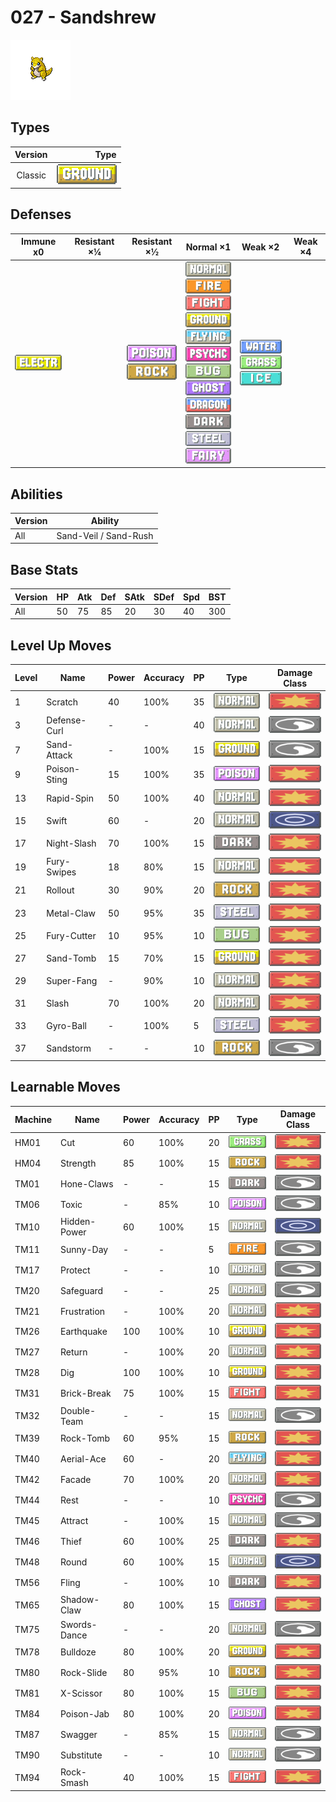 # 027 - Sandshrew

![sandshrew](../img/pokemon/027.png)

## Types

| Version | Type                               |
| :-----: | ---------------------------------: |
| Classic | ![ground](../img/types/ground.png) |

## Defenses

| Immune x0                              | Resistant ×¼ | Resistant ×½                                                          | Normal ×1                                                                                                                                                                                                                                                                                                                                                                                                                                                         | Weak ×2                                                                                                | Weak ×4 |
| -------------------------------------- | ------------ | --------------------------------------------------------------------- | ----------------------------------------------------------------------------------------------------------------------------------------------------------------------------------------------------------------------------------------------------------------------------------------------------------------------------------------------------------------------------------------------------------------------------------------------------------------- | ------------------------------------------------------------------------------------------------------ | ------- |
| ![electric](../img/types/electric.png) |              | ![poison](../img/types/poison.png)<br/>![rock](../img/types/rock.png) | ![normal](../img/types/normal.png)<br/>![fire](../img/types/fire.png)<br/>![fighting](../img/types/fighting.png)<br/>![ground](../img/types/ground.png)<br/>![flying](../img/types/flying.png)<br/>![psychic](../img/types/psychic.png)<br/>![bug](../img/types/bug.png)<br/>![ghost](../img/types/ghost.png)<br/>![dragon](../img/types/dragon.png)<br/>![dark](../img/types/dark.png)<br/>![steel](../img/types/steel.png)<br/>![fairy](../img/types/fairy.png) | ![water](../img/types/water.png)<br/>![grass](../img/types/grass.png)<br/>![ice](../img/types/ice.png) |         |

## Abilities

| Version | Ability               |
| ------- | --------------------- |
| All     | Sand-Veil / Sand-Rush |

## Base Stats

| Version | HP | Atk | Def | SAtk | SDef | Spd | BST |
| ------- | -- | --- | --- | ---- | ---- | --- | --- |
| All     | 50 | 75  | 85  | 20   | 30   | 40  | 300 |

## Level Up Moves

| Level | Name         | Power | Accuracy | PP | Type                               | Damage Class                           |
| ----- | ------------ | ----- | -------- | -- | ---------------------------------- | -------------------------------------- |
| 1     | Scratch      | 40    | 100%     | 35 | ![normal](../img/types/normal.png) | ![physical](../img/types/physical.png) |
| 3     | Defense-Curl | -     | -        | 40 | ![normal](../img/types/normal.png) | ![status](../img/types/status.png)     |
| 7     | Sand-Attack  | -     | 100%     | 15 | ![ground](../img/types/ground.png) | ![status](../img/types/status.png)     |
| 9     | Poison-Sting | 15    | 100%     | 35 | ![poison](../img/types/poison.png) | ![physical](../img/types/physical.png) |
| 13    | Rapid-Spin   | 50    | 100%     | 40 | ![normal](../img/types/normal.png) | ![physical](../img/types/physical.png) |
| 15    | Swift        | 60    | -        | 20 | ![normal](../img/types/normal.png) | ![special](../img/types/special.png)   |
| 17    | Night-Slash  | 70    | 100%     | 15 | ![dark](../img/types/dark.png)     | ![physical](../img/types/physical.png) |
| 19    | Fury-Swipes  | 18    | 80%      | 15 | ![normal](../img/types/normal.png) | ![physical](../img/types/physical.png) |
| 21    | Rollout      | 30    | 90%      | 20 | ![rock](../img/types/rock.png)     | ![physical](../img/types/physical.png) |
| 23    | Metal-Claw   | 50    | 95%      | 35 | ![steel](../img/types/steel.png)   | ![physical](../img/types/physical.png) |
| 25    | Fury-Cutter  | 10    | 95%      | 10 | ![bug](../img/types/bug.png)       | ![physical](../img/types/physical.png) |
| 27    | Sand-Tomb    | 15    | 70%      | 15 | ![ground](../img/types/ground.png) | ![physical](../img/types/physical.png) |
| 29    | Super-Fang   | -     | 90%      | 10 | ![normal](../img/types/normal.png) | ![physical](../img/types/physical.png) |
| 31    | Slash        | 70    | 100%     | 20 | ![normal](../img/types/normal.png) | ![physical](../img/types/physical.png) |
| 33    | Gyro-Ball    | -     | 100%     | 5  | ![steel](../img/types/steel.png)   | ![physical](../img/types/physical.png) |
| 37    | Sandstorm    | -     | -        | 10 | ![rock](../img/types/rock.png)     | ![status](../img/types/status.png)     |

## Learnable Moves

| Machine | Name         | Power | Accuracy | PP | Type                                   | Damage Class                           |
| ------- | ------------ | ----- | -------- | -- | -------------------------------------- | -------------------------------------- |
| HM01    | Cut          | 60    | 100%     | 20 | ![grass](../img/types/grass.png)       | ![physical](../img/types/physical.png) |
| HM04    | Strength     | 85    | 100%     | 15 | ![rock](../img/types/rock.png)         | ![physical](../img/types/physical.png) |
| TM01    | Hone-Claws   | -     | -        | 15 | ![dark](../img/types/dark.png)         | ![status](../img/types/status.png)     |
| TM06    | Toxic        | -     | 85%      | 10 | ![poison](../img/types/poison.png)     | ![status](../img/types/status.png)     |
| TM10    | Hidden-Power | 60    | 100%     | 15 | ![normal](../img/types/normal.png)     | ![special](../img/types/special.png)   |
| TM11    | Sunny-Day    | -     | -        | 5  | ![fire](../img/types/fire.png)         | ![status](../img/types/status.png)     |
| TM17    | Protect      | -     | -        | 10 | ![normal](../img/types/normal.png)     | ![status](../img/types/status.png)     |
| TM20    | Safeguard    | -     | -        | 25 | ![normal](../img/types/normal.png)     | ![status](../img/types/status.png)     |
| TM21    | Frustration  | -     | 100%     | 20 | ![normal](../img/types/normal.png)     | ![physical](../img/types/physical.png) |
| TM26    | Earthquake   | 100   | 100%     | 10 | ![ground](../img/types/ground.png)     | ![physical](../img/types/physical.png) |
| TM27    | Return       | -     | 100%     | 20 | ![normal](../img/types/normal.png)     | ![physical](../img/types/physical.png) |
| TM28    | Dig          | 100   | 100%     | 10 | ![ground](../img/types/ground.png)     | ![physical](../img/types/physical.png) |
| TM31    | Brick-Break  | 75    | 100%     | 15 | ![fighting](../img/types/fighting.png) | ![physical](../img/types/physical.png) |
| TM32    | Double-Team  | -     | -        | 15 | ![normal](../img/types/normal.png)     | ![status](../img/types/status.png)     |
| TM39    | Rock-Tomb    | 60    | 95%      | 15 | ![rock](../img/types/rock.png)         | ![physical](../img/types/physical.png) |
| TM40    | Aerial-Ace   | 60    | -        | 20 | ![flying](../img/types/flying.png)     | ![physical](../img/types/physical.png) |
| TM42    | Facade       | 70    | 100%     | 20 | ![normal](../img/types/normal.png)     | ![physical](../img/types/physical.png) |
| TM44    | Rest         | -     | -        | 10 | ![psychic](../img/types/psychic.png)   | ![status](../img/types/status.png)     |
| TM45    | Attract      | -     | 100%     | 15 | ![normal](../img/types/normal.png)     | ![status](../img/types/status.png)     |
| TM46    | Thief        | 60    | 100%     | 25 | ![dark](../img/types/dark.png)         | ![physical](../img/types/physical.png) |
| TM48    | Round        | 60    | 100%     | 15 | ![normal](../img/types/normal.png)     | ![special](../img/types/special.png)   |
| TM56    | Fling        | -     | 100%     | 10 | ![dark](../img/types/dark.png)         | ![physical](../img/types/physical.png) |
| TM65    | Shadow-Claw  | 80    | 100%     | 15 | ![ghost](../img/types/ghost.png)       | ![physical](../img/types/physical.png) |
| TM75    | Swords-Dance | -     | -        | 20 | ![normal](../img/types/normal.png)     | ![status](../img/types/status.png)     |
| TM78    | Bulldoze     | 80    | 100%     | 20 | ![ground](../img/types/ground.png)     | ![physical](../img/types/physical.png) |
| TM80    | Rock-Slide   | 80    | 95%      | 10 | ![rock](../img/types/rock.png)         | ![physical](../img/types/physical.png) |
| TM81    | X-Scissor    | 80    | 100%     | 15 | ![bug](../img/types/bug.png)           | ![physical](../img/types/physical.png) |
| TM84    | Poison-Jab   | 80    | 100%     | 20 | ![poison](../img/types/poison.png)     | ![physical](../img/types/physical.png) |
| TM87    | Swagger      | -     | 85%      | 15 | ![normal](../img/types/normal.png)     | ![status](../img/types/status.png)     |
| TM90    | Substitute   | -     | -        | 10 | ![normal](../img/types/normal.png)     | ![status](../img/types/status.png)     |
| TM94    | Rock-Smash   | 40    | 100%     | 15 | ![fighting](../img/types/fighting.png) | ![physical](../img/types/physical.png) |